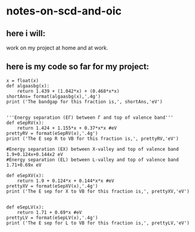 # notes-on-scd-and-oic
## here i will:

work on my project at home and at work.

## here is my code so far for my project:

```x = input('Enter the aluminium fraction as a decimal ')
x = float(x)
def algaasbg(x):
    return 1.439 + (1.042*x) + (0.468*x*x)
shortAns= format(algaasbg(x),'.4g')
print ('The bandgap for this fraction is,', shortAns,'eV')


'''Energy separation (EΓ) between Γ and top of valence band'''	
def eSepRV(x):    
    return 1.424 + 1.155*x + 0.37*x*x #eV
prettyRV = format(eSepRV(x),'.4g')
print ('The E sep R to VB for this fraction is,', prettyRV,'eV')

#Energy separation (EX) between X-valley and top of valence band	1.9+0.124x+0.144x2 eV
#Energy separation (EL) between L-valley and top of valence band	1.71+0.69x eV

def eSepXV(x):    
    return 1.9 + 0.124*x + 0.144*x*x #eV
prettyXV = format(eSepXV(x),'.4g')
print ('The E sep for X to VB for this fraction is,', prettyXV,'eV')


def eSepLV(x):    
    return 1.71 + 0.69*x #eV
prettyLV = format(eSepLV(x),'.4g')
print ('The E sep for L to VB for this fraction is,', prettyLV,'eV')
```
